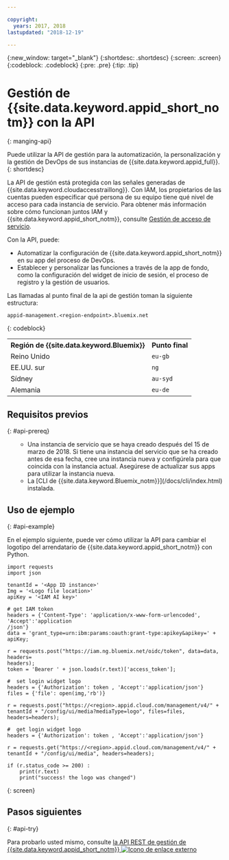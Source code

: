 ```yaml
---

copyright:
  years: 2017, 2018
lastupdated: "2018-12-19"

---
```


{:new_window: target="_blank"}
{:shortdesc: .shortdesc}
{:screen: .screen}
{:codeblock: .codeblock}
{:pre: .pre}
{:tip: .tip}

# Gestión de {{site.data.keyword.appid_short_notm}} con la API
{: manging-api}

Puede utilizar la API de gestión para la automatización, la personalización y la gestión de DevOps de sus instancias de {{site.data.keyword.appid_full}}.
{: shortdesc}

La API de gestión está protegida con las señales generadas de {{site.data.keyword.cloudaccesstraillong}}. Con IAM, los propietarios de las cuentas pueden especificar qué persona de su equipo tiene qué nivel de acceso para cada instancia de servicio. Para obtener más información sobre cómo funcionan juntos IAM y {{site.data.keyword.appid_short_notm}}, consulte [Gestión de acceso de servicio](/docs/services/appid/iam.html).

Con la API, puede:
* Automatizar la configuración de {{site.data.keyword.appid_short_notm}} en su app del proceso de DevOps.
* Establecer y personalizar las funciones a través de la app de fondo, como la configuración del widget de inicio de sesión, el proceso de registro y la gestión de usuarios.


Las llamadas al punto final de la api de gestión toman la siguiente estructura:

```
appid-management.<region-endpoint>.bluemix.net
```
{: codeblock}


<table>
  <tr>
    <th>Región de {{site.data.keyword.Bluemix}}</th>
    <th>Punto final</th>
  </tr>
  <tr>
    <td>Reino Unido</td>
    <td><code>eu-gb</code></td>
  </tr>
  <tr>
    <td>EE.UU. sur</td>
    <td><code>ng</code></td>
  </tr>
  <tr>
    <td>Sídney</td>
    <td><code>au-syd</code></td>
  </tr>
  <tr>
    <td>Alemania</td>
    <td><code>eu-de</code></td>
  </tr>
</table>



## Requisitos previos
{: #api-prereq}

<ul><ul><li>Una instancia de servicio que se haya creado después del 15 de marzo de 2018. Si tiene una instancia del servicio que se ha creado antes de esa fecha, cree una instancia nueva y configúrela para que coincida con la instancia actual. Asegúrese de actualizar sus apps para utilizar la instancia nueva.</li>
<li>La [CLI de {{site.data.keyword.Bluemix_notm}}](/docs/cli/index.html) instalada.</li></ul></ul>

## Uso de ejemplo
{: #api-example}

En el ejemplo siguiente, puede ver cómo utilizar la API para cambiar el logotipo del arrendatario de {{site.data.keyword.appid_short_notm}} con Python.

```
import requests
import json

tenantId = '<App ID instance>'
Img = '<Logo file location>'
apiKey = '<IAM AI key>'

# get IAM token
headers = {'Content-Type': 'application/x-www-form-urlencoded', 'Accept':'application
/json'}
data = 'grant_type=urn:ibm:params:oauth:grant-type:apikey&apikey=' + apiKey;

r = requests.post("https://iam.ng.bluemix.net/oidc/token", data=data, headers=
headers);
token = 'Bearer ' + json.loads(r.text)['access_token'];

#  set login widget logo
headers = {'Authorization': token , 'Accept':'application/json'}
files = {'file': open(img,'rb')}

r = requests.post("https://<region>.appid.cloud.com/management/v4/" + tenantId + "/config/ui/media?mediaType=logo", files=files, headers=headers);

#  get login widget logo
headers = {'Authorization': token , 'Accept':'application/json'}

r = requests.get("https://<region>.appid.cloud.com/management/v4/" + tenantId + "/config/ui/media", headers=headers);

if (r.status_code >= 200) :
    print(r.text)
    print("success! the logo was changed")
```
{: screen}


## Pasos siguientes
{: #api-try}

Para probarlo usted mismo, consulte <a href="https://appid-management.ng.bluemix.net/swagger-ui/
" target="_blank">la API REST de gestión de {{site.data.keyword.appid_short_notm}} <img src="../../icons/launch-glyph.svg" alt="Icono de enlace externo"></a>
